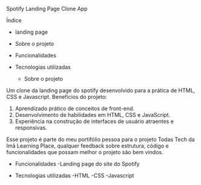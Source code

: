 Spotify Landing Page Clone App

Índice

 * landing page
 * Sobre o projeto
 * Funcionalidades
 * Tecnologias utilizadas
   

  
   * Sobre o projeto
  
Um clone da landing page do spotify desenvolvido para a prática de HTML, CSS e Javascript.
Benefícios do projeto:
1. Aprendizado prático de conceitos de front-end.
2. Desenvolvimento de habilidades em HTML, CSS e JavaScript.
3. Experiência na construção de interfaces de usuário atraentes e responsivas.
   
Esse projeto é parte do meu portifólio pessoa para o projeto Todas Tech da Imã Learning Place, qualquer feedback sobre estrutura, código e funcionalidades que possam melhor o projeto são bem vindos.

   * Funcionalidades 
-Landing page do site do Spotify

   * Tecnologias utilizadas
-HTML
-CSS
-Javascript

                                                            

